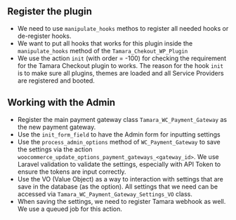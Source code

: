 ## Register the plugin
- We need to use `manipulate_hooks` methos to register all needed hooks or de-register hooks.
- We want to put all hooks that works for this plugin inside the `manipulate_hooks` method of the `Tamara_Chekout_WP_Plugin`
- We use the action `init` (with order = -100) for checking the requirement for the Tamara Checkout plugin to works. The reason for the hook `init` is to make sure all plugins, themes are loaded and all Service Providers are registered and booted.

## Working with the Admin
- Register the main payment gateway class `Tamara_WC_Payment_Gateway` as the new payment gateway.
- Use the `init_form_field` to have the Admin form for inputting settings
- Use the `process_admin_options` method of `WC_Payment_Gateway` to save the settings via the action `woocommerce_update_options_payment_gateways_<gateway_id>`. We use Laravel validation to validate the settings, especially with API Token to ensure the tokens are input correctly.
- Use the VO (Value Object) as a way to interaction with settings that are save in the database (as the option). All settings that we need can be accessed via `Tamara_WC_Payment_Gateway_Settings_VO` class.
- When saving the settings, we need to register Tamara webhook as well. We use a queued job for this action.
